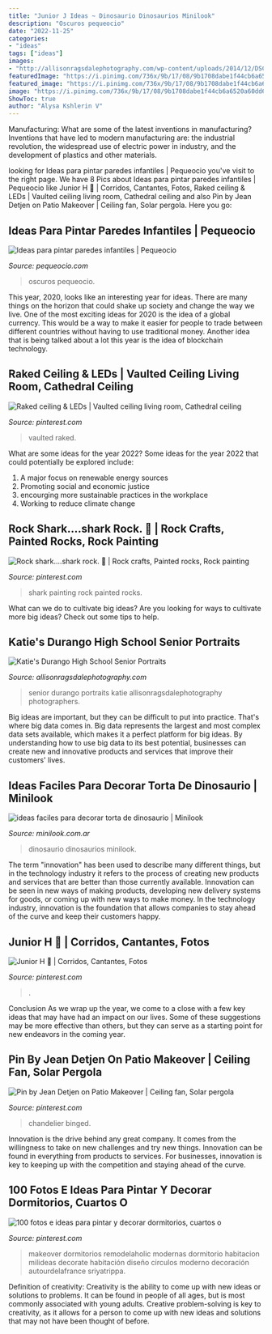 ```yaml
---
title: "Junior J Ideas ~ Dinosaurio Dinosaurios Minilook"
description: "Oscuros pequeocio"
date: "2022-11-25"
categories:
- "ideas"
tags: ["ideas"]
images:
- "http://allisonragsdalephotography.com/wp-content/uploads/2014/12/DSC5087.jpg"
featuredImage: "https://i.pinimg.com/736x/9b/17/08/9b1708dabe1f44cb6a6520a60dd60255.jpg"
featured_image: "https://i.pinimg.com/736x/9b/17/08/9b1708dabe1f44cb6a6520a60dd60255.jpg"
image: "https://i.pinimg.com/736x/9b/17/08/9b1708dabe1f44cb6a6520a60dd60255.jpg"
ShowToc: true
author: "Alysa Kshlerin V"
---
```



Manufacturing: What are some of the latest inventions in manufacturing?
Inventions that have led to modern manufacturing are: the industrial revolution, the widespread use of electric power in industry, and the development of plastics and other materials.

	

		
looking for Ideas para pintar paredes infantiles | Pequeocio you've visit to the right page. We have 8 Pics about Ideas para pintar paredes infantiles | Pequeocio like Junior H 🌹 | Corridos, Cantantes, Fotos, Raked ceiling &amp; LEDs | Vaulted ceiling living room, Cathedral ceiling and also Pin by Jean Detjen on Patio Makeover | Ceiling fan, Solar pergola. Here you go:
		
    
## Ideas Para Pintar Paredes Infantiles | Pequeocio

<img loading=lazy src="https://www.pequeocio.com/wp-content/uploads/2015/11/pintar-paredes-2.jpg" onerror="this.onerror=null;this.src='https://tse1.mm.bing.net/th?id=OIP.fvJNQkEwUjc4au3AN1JLRAHaJ3&amp;pid=15.1';" alt="Ideas para pintar paredes infantiles | Pequeocio">

_Source: pequeocio.com_

>oscuros pequeocio. 

	

This year, 2020, looks like an interesting year for ideas. There are many things on the horizon that could shake up society and change the way we live. One of the most exciting ideas for 2020 is the idea of a global currency. This would be a way to make it easier for people to trade between different countries without having to use traditional money. Another idea that is being talked about a lot this year is the idea of blockchain technology.

    
## Raked Ceiling &amp; LEDs | Vaulted Ceiling Living Room, Cathedral Ceiling

<img loading=lazy src="https://i.pinimg.com/736x/04/d2/6f/04d26f137eeb624e3aed9bcfddda7f04.jpg" onerror="this.onerror=null;this.src='https://tse4.mm.bing.net/th?id=OIP.NbdOOF_yyhWi8-vSQNg73gHaLH&amp;pid=15.1';" alt="Raked ceiling &amp; LEDs | Vaulted ceiling living room, Cathedral ceiling">

_Source: pinterest.com_

>vaulted raked. 

	

What are some ideas for the year 2022?
Some ideas for the year 2022 that could potentially be explored include: 
1. A major focus on renewable energy sources 
2. Promoting social and economic justice 
3. encourging more sustainable practices in the workplace 
4. Working to reduce climate change 

    
## Rock Shark....shark Rock. 🎸 | Rock Crafts, Painted Rocks, Rock Painting

<img loading=lazy src="https://i.pinimg.com/736x/35/2a/11/352a1179cffc1ca82562247f05729bf2.jpg" onerror="this.onerror=null;this.src='https://tse4.mm.bing.net/th?id=OIP.l0oefKpEjGjCwuw9BaZ-iQHaJ4&amp;pid=15.1';" alt="Rock shark....shark rock. 🎸 | Rock crafts, Painted rocks, Rock painting">

_Source: pinterest.com_

>shark painting rock painted rocks. 

	

What can we do to cultivate big ideas?
Are you looking for ways to cultivate more big ideas? Check out some tips to help.

    
## Katie&#039;s Durango High School Senior Portraits

<img loading=lazy src="http://allisonragsdalephotography.com/wp-content/uploads/2014/12/DSC5087.jpg" onerror="this.onerror=null;this.src='https://tse4.mm.bing.net/th?id=OIP.ZF5WkOKqnH9Zn2r_8Gp3TAHaLI&amp;pid=15.1';" alt="Katie&#039;s Durango High School Senior Portraits">

_Source: allisonragsdalephotography.com_

>senior durango portraits katie allisonragsdalephotography photographers. 

	

Big ideas are important, but they can be difficult to put into practice. That's where big data comes in. Big data represents the largest and most complex data sets available, which makes it a perfect platform for big ideas. By understanding how to use big data to its best potential, businesses can create new and innovative products and services that improve their customers' lives.

    
## Ideas Faciles Para Decorar Torta De Dinosaurio | Minilook

<img loading=lazy src="https://minilook.com.ar/wp-content/uploads/2021/01/ideas-faciles-para-decorar-torta-de-dinosaurio-scaled.jpg" onerror="this.onerror=null;this.src='https://tse4.mm.bing.net/th?id=OIP.MI_TxkzPPf9Gs8JRP7sy8gHaJ4&amp;pid=15.1';" alt="ideas faciles para decorar torta de dinosaurio | Minilook">

_Source: minilook.com.ar_

>dinosaurio dinosaurios minilook. 

	

The term "innovation" has been used to describe many different things, but in the technology industry it refers to the process of creating new products and services that are better than those currently available. Innovation can be seen in new ways of making products, developing new delivery systems for goods, or coming up with new ways to make money. In the technology industry, innovation is the foundation that allows companies to stay ahead of the curve and keep their customers happy.

    
## Junior H 🌹 | Corridos, Cantantes, Fotos

<img loading=lazy src="https://i.pinimg.com/736x/d6/e3/99/d6e399c86c5d0ab633d41892121e77b8.jpg" onerror="this.onerror=null;this.src='https://tse1.mm.bing.net/th?id=OIP.yhFaW1MMMbq4K_P4bZmCDQHaNK&amp;pid=15.1';" alt="Junior H 🌹 | Corridos, Cantantes, Fotos">

_Source: pinterest.com_

>. 

	

Conclusion
As we wrap up the year, we come to a close with a few key ideas that may have had an impact on our lives. Some of these suggestions may be more effective than others, but they can serve as a starting point for new endeavors in the coming year.

    
## Pin By Jean Detjen On Patio Makeover | Ceiling Fan, Solar Pergola

<img loading=lazy src="https://i.pinimg.com/736x/f6/51/88/f651880bb9f35fb83883790d62938366--outdoor-ceiling-fans-austin-tx.jpg" onerror="this.onerror=null;this.src='https://tse2.mm.bing.net/th?id=OIP.M02r-iFFqYFouV3AYNTcAQHaJ3&amp;pid=15.1';" alt="Pin by Jean Detjen on Patio Makeover | Ceiling fan, Solar pergola">

_Source: pinterest.com_

>chandelier binged. 

	

Innovation is the drive behind any great company. It comes from the willingness to take on new challenges and try new things. Innovation can be found in everything from products to services. For businesses, innovation is key to keeping up with the competition and staying ahead of the curve.

    
## 100 Fotos E Ideas Para Pintar Y Decorar Dormitorios, Cuartos O

<img loading=lazy src="https://i.pinimg.com/736x/9b/17/08/9b1708dabe1f44cb6a6520a60dd60255.jpg" onerror="this.onerror=null;this.src='https://tse4.mm.bing.net/th?id=OIP.vbBHZDraj7TNl3ymaCyK8gHaLE&amp;pid=15.1';" alt="100 fotos e ideas para pintar y decorar dormitorios, cuartos o">

_Source: pinterest.com_

>makeover dormitorios remodelaholic modernas dormitorio habitacion milideas decorate habitación diseño circulos moderno decoración autourdelafrance sriyatrippa. 

	

Definition of creativity:
Creativity is the ability to come up with new ideas or solutions to problems. It can be found in people of all ages, but is most commonly associated with young adults. Creative problem-solving is key to creativity, as it allows for a person to come up with new ideas and solutions that may not have been thought of before.

